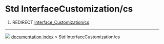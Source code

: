 # Std InterfaceCustomization/cs
1.  REDIRECT [Interface_Customization/cs](Interface_Customization/cs.md)



---
![](images/Button_right.svg) [documentation index](../README.md) > Std InterfaceCustomization/cs
